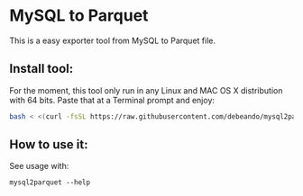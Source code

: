 # MySQL to Parquet

This is a easy exporter tool from MySQL to Parquet file.

## Install tool:

For the moment, this tool only run in any Linux and MAC OS X distribution with 64 bits. Paste that at a Terminal prompt and enjoy:

```bash
bash < <(curl -fsSL https://raw.githubusercontent.com/debeando/mysql2parquet/master/install.sh)
```

## How to use it:

See usage with:

```
mysql2parquet --help
```
